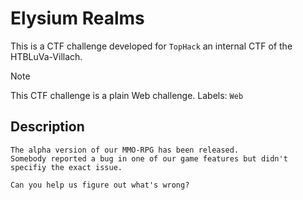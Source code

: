 # Elysium Realms

This is a CTF challenge developed for `TopHack` an internal CTF of the HTBLuVa-Villach. <br/>

> [!NOTE]
> This CTF challenge is a plain Web challenge.
> Labels: `Web`

## Description
```
The alpha version of our MMO-RPG has been released.
Somebody reported a bug in one of our game features but didn't specifiy the exact issue.

Can you help us figure out what's wrong?
```
